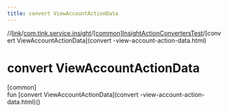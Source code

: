 ```yaml
---
title: convert ViewAccountActionData
---
```

//[link](../../../index.html)/[com.tink.service.insight](../index.html)/[[common]InsightActionConvertersTest](index.html)/[convert ViewAccountActionData](convert -view-account-action-data.html)



# convert ViewAccountActionData



[common]\
fun [convert ViewAccountActionData](convert -view-account-action-data.html)()




